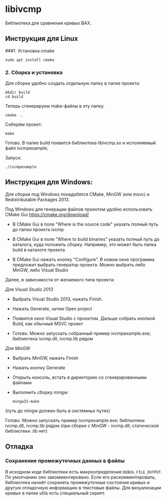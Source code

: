 # libivcmp

Библиотека для сравнения кривых ВАХ. 

## Инструкция для Linux

###1. Установка cmake
```
sudo apt install cmake
```


### 2. Сборка и установка

Для сборки удобно создать отдельную папку в папке проекта:
```
mkdir build
cd build
```

Теперь сгенерируем make-файлы в эту папку.
```
cmake ..
```

Соберём проект:
```
make
```

Готово. В папке build появится библиотека libivcmp.so и исполняемый файл ivcmpexample;


Запуск:
```
./ivcmpexample
```


## Инструкция для Windows:

Для сборки под Windows понадобятся CMake, MinGW (или msvc) и Redistributable Packages 2013. 

Под Windows для генерации файлов проектом удобно использовать CMake Gui https://cmake.org/download/

* В CMake Gui в поле "Where is the source code" указать полный путь до папки проекта ivcmp

* В CMake Gui в поле  "Where to build binaries" указать полный путь до каталога, куда положить сборку. Например, это может быть папка build в каталоге проекта

* В CMake Gui нажать кнопку "Configure". В новом окне программа предложит выбрать генератор проекта. Можно выбрать либо MinGW, либо Visual Studio

Далее, в зависимости от желаемого типа проекта:

*Для Visual Studio 2013*
* Выбрать Visual Studio 2013, нажать Finish.
* Нажать Generate, затем Open project

* Появится окно Visual Studio с проектом. Дальше собрать кнопкой Build, как обычный MSVC проект

* Готово. Можно запускать собранный пример ivcmpexample.exe; библиотека ivcmp.dll, ivcmp.lib рядом

*Для MinGW*

* Выбрать MinGW, нажать Finish

* Нажать кнопку Generate

* Открыть консоль, встать в директорию со сгенерированными файлами

* Выполнить сборку mingw:
    ```
    mingw32-make
    ```
(путь до mingw должен быть в системных путях)

Готово. Можно запускать пример ivcmpexample.exe; библиотеки ivcmp.dll, ivcmp.lib рядом (при сборке с MinGW - ivcmp.dll; статической библиотеки .lib нет)

## Отладка

### Сохранение промежуточных данных в файлы

В исходном коде библиотеки есть макроопределение `DEBUG_FILE_OUTPUT`. По умолчанию оно закомментировано. Если его раскомментировать, библиотека начнёт сохранять промежуточные состояния кривых и другую отладочную информацию в текстовые файлы. Для визуализации кривых в папке utils есть специальный скрипт.
